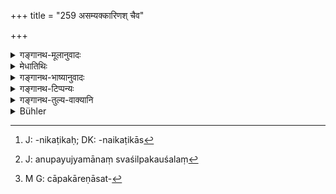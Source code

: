 +++
title = "259 असम्यक्कारिणश् चैव"

+++

<details><summary>गङ्गानथ-मूलानुवादः</summary>

Misbehaving High officials and physicians, art-exhibitors, and clever harlots.—(259)
</details>

<details><summary>मेधातिथिः</summary>

**महामात्रा** मन्त्रिपुरोहितादयो राजनिकटिकाः,[^६७४] ते चेद् **असम्यक्कारिणः** । **चिकित्सका** वैद्याः । **शिल्पोपचारयुक्ताः** चित्रपत्रछेदरूपकारादयः । उपचार उपायनम् अनुपयुज्यमानस्वशिल्पकौशलं[^६७५] दर्शयित्वानुष्ठाय धनं नयन्ति । एवं **पण्ययोषितो** **निपुणाश्** चोपचारेणासत्प्रीतिदर्शनेन[^६७६] । **असम्यक्कारिण** इति सर्वत्रानुयुज्यते ॥ ९.२५९ ॥


[^६७६]:
     M G: cāpakāreṇāsat-


[^६७५]:
     J: anupayujyamānaṃ svaśilpakauśalaṃ


[^६७४]:
     J: -nikaṭikaḥ; DK: -naikaṭikās
</details>

<details><summary>गङ्गानथ-भाष्यानुवादः</summary>

‘*High officials*’—Such as ministers, priests and other attendants of the king;—if they ‘misbehave,’ act improperly.

‘*Physicians*’—Medical practitioners.

‘*Art-exhibitors*’—Picture-painters, decorators, cooks and so forth; who show before people the product of their arts, and make a living by it.

‘*Clever harlots*’—Those that can stimulate love. The epithet ‘*misbehaving*’ goes with all the terms.—(259)
</details>

<details><summary>गङ्गानथ-टिप्पन्यः</summary>

‘*Mahāmātra*’.—‘Courtiers’ (Medhātithi);—‘Ministers’ (Nārāyaṇa);—‘elephant-drivers’ (Kullūka).

‘*Śilpopacārayuktāḥ*’.—‘Men living by such arts as painting and the like’ (Medhātithi and Kullūka);—Nārāyaṇa and Nandana, read ‘*śilpopakārayuktāḥ*’ and explain it as people living by *śilpa*, the arte of painting and the rest, and by *upakāra*, hairdressing and other arts of the toilet; Nandana explains it as ‘umbrella and fanmakers’.

This verse is quoted in *Vivādaratnākara*, (p. 291), which adds the following notes:—‘*Asamyak-kāriṇaḥ*,’ who obtained their wages without honestly working for it;—‘*mahāmātrāḥ*,’ chief officers of the king *who act dishonestly* (*asamyak-kāriṇaḥ*) through avarice.
</details>

<details><summary>गङ्गानथ-तुल्य-वाक्यानि</summary>

**(verses 9.256-260)  
**

See Comparative notes for [Verse 9.256].
</details>

<details><summary>Bühler</summary>

259	Officials of high rank and physicians who act improperly, men living by showing their proficiency in arts, and clever harlots,
</details>
